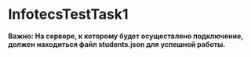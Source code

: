 # InfotecsTestTask1

<b> Важно: <b> На сервере, к которому будет осуществлено подключение, должен находиться файл <b>students.json<b> для успешной работы. 
